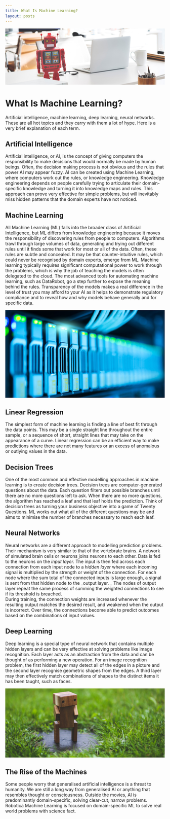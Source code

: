 ```yaml
---
title: What Is Machine Learning?
layout: posts
---
```


![Robot toy](/img/robot-toy.jpeg) <br />
# What Is Machine Learning?
Artificial intelligence, machine learning, deep learning, neural networks. These are all hot topics and they carry with them a lot of hype. Here is a very brief explanation of each term.

## Artificial Intelligence
Artificial intelligence, or AI, is the concept of giving computers the responsibility to make decisions that would normally be made by human beings.  Often, the decision making process is not obvious and the rules that power AI may appear fuzzy. 
AI can be created using Machine Learning, where computers work out the rules, or knowledge engineering.  Knowledge engineering depends on people carefully trying to articulate their domain-specific knowledge and turning it into knowledge maps and rules.  This approach can prove very effective for simple problems, but will inevitably miss hidden patterns that the domain experts have not noticed.

## Machine Learning
All Machine Learning (ML) falls into the broader class of Artificial Intelligence, but ML differs from knowledge engineering because it moves the responsibility of discovering rules from people to computers.  Algorithms trawl through large volumes of data, generating and trying out different rules until it finds some that work for most or all of the data.  Often, these rules are subtle and concealed.  It may be that counter-intuitive rules, which could never be recognised by domain experts, emerge from ML.  Machine learning typically requires significant computational power to work through the problems, which is why the job of teaching the models is often delegated to the cloud. 
The most advanced tools for automating machine learning, such as DataRobot, go a step further to expose the meaning behind the rules.  Transparency of the models makes a real difference in the level of trust you may afford to your AI as it helps to demonstrate regulatory compliance and to reveal how and why models behave generally and for specific data.

![Big Data](/img/servers.jpeg) <br />

## Linear Regression
The simplest form of machine learning is finding a line of best fit through the data points.  This may be a single straight line throughout the entire sample, or a sequence of short, straight lines that may take on the appearance of a curve.  Linear regression can be an efficient way to make predictions where there are not many features or an excess of anomalous or outlying values in the data.

## Decision Trees
One of the most common and effective modelling approaches in machine learning is to create decision trees.  Decision trees are computer-generated questions about the data.  Each question filters out possible branches until there are no more questions left to ask.  When there are no more questions, the algorithm has reached a leaf and that leaf holds the prediction.  Think of decision trees as turning your business objective into a game of Twenty Questions.  ML works out what all of the different questions may be and aims to minimise the number of branches necessary to reach each leaf.  

## Neural Networks
Neural networks are a different approach to modelling prediction problems.  Their mechanism is very similar to that of the vertebrate brains.  A network of simulated brain cells or neurons joins neurons to each other.  Data is fed to the neurons on the _input layer._  The input is then fed across each connection from each input node to a _hidden layer_ where each incoming signal is multiplied by the strength or weight of the connection. For each node where the sum total of the connected inputs is large enough, a signal is sent from that hidden node to the _output layer. _ The nodes of output layer repeat the same process of summing the weighted connections to see if its threshold is breached.  
During training, the connection weights are increased whenever the resulting output matches the desired result, and weakened when the output is incorrect.  Over time, the connections become able to predict outcomes based on the combinations of input values.

## Deep Learning
Deep learning is a special type of neural network that contains multiple hidden layers and can be very effective at solving problems like image recognition. Each layer acts as an abstraction from the data and can be thought of as performing a new operation.  For an image recognition problem, the first hidden layer may detect all of the edges in a picture and the second layer recognise geometric shapes from the edges. A third layer may then effectively match combinations of shapes to the distinct items it has been taught, such as faces.

![Big Data](/img/wooden-robot.jpeg) <br />

## The Rise of the Machines
Some people worry that generalised artificial intelligence is a threat to humanity.  We are still a long way from generalised AI or anything that resembles thought or consciousness.  Outside the movies, AI is predominantly domain-specific, solving clear-cut, narrow problems.  Robotica Machine Learning is focused on domain-specific ML to solve real world problems with science fact.
